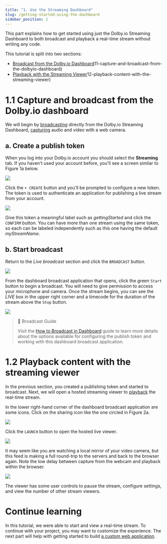 ```yaml
---
title: "1. Use the Streaming Dashboard"
slug: /getting-started-using-the-dashboard
sidebar_position: 1
---
```

This part explains how to get started using just the Dolby.io Streaming Dashboard to both broadcast and playback a real-time stream without writing any code.

This tutorial is split into two sections:

- [Broadcast from the Dolby.io Dashboard](/millicast/getting-started/getting-started-using-the-dashboard.md)11-capture-and-broadcast-from-the-dolbyio-dashboard)
- [Playback with the Streaming Viewer](/millicast/getting-started/getting-started-using-the-dashboard.md)12-playback-content-with-the-streaming-viewer)

# 1.1 Capture and broadcast from the Dolby.io dashboard

We will begin by [broadcasting](/millicast/broadcast/index.md) directly from the Dolby.io Streaming Dashboard, [capturing](/millicast/capture/index.md) audio and video with a web camera.

## a. Create a publish token

When you log into your Dolby.io account you should select the **Streaming** tab. If you haven't used your account before, you'll see a screen similar to Figure 1a below.


![](../assets/img/dashboard-tokens-empty.png)



Click the `+ CREATE` button and you'll be prompted to configure a new token.  The token is used to authenticate an application for publishing a live stream from your account.


![](../assets/img/dolbyio-streaming-add-new-token-popup.png)



Give this token a meaningful label such as _gettingStarted_ and click the `CONFIRM` button. You can have more than one stream using the same token, so each can be labeled independently such as this one having the default _myStreamName_.

## b. Start broadcast

Return to the _Live broadcast_ section and click the `BROADCAST` button.


![](../assets/img/dolbyio-streaming-broadcast-button.png)



From the dashboard broadcast application that opens, click the green `Start` button to begin a broadcast. You will need to give permission to access your microphone and camera. Once the stream begins, you can see the _LIVE_ box in the upper right corner and a timecode for the duration of the stream above the `Stop` button.


![](../assets/img/dolbyio-streaming-dashboard-broadcast.png)



> 📘 Broadcast Guide
> 
> Visit the [How to Broadcast in Dashboard](/millicast/streaming-dashboard/how-to-broadcast-in-dashboard.md) guide to learn more details about the options available for configuring the publish token and working with this dashboard broadcast application.

# 1.2 Playback content with the streaming viewer

In the previous section, you created a publishing token and started to broadcast. Next, we will open a hosted streaming viewer to [playback](/millicast/playback/index.md) the real-time stream.

In the lower right-hand corner of the dashboard broadcast application are some icons. Click on the sharing icon like the one circled in Figure 2a.


![](../assets/img/dolbyio-share-broadcast-icon.png)



Click the `LAUNCH` button to open the hosted live viewer.


![](../assets/img/dolbyio-share-broadcast-launch.png)



It may seem like you are watching a local mirror of your video camera, but this feed is making a full round-trip to the servers and back to the browser again. Note the low delay between capture from the webcam and playback within the browser.


![](../assets/img/dolbyio-streaming-dashboard-playback-viewer.png)



The viewer has some user controls to pause the stream, configure settings, and view the number of other stream viewers.

# Continue learning

In this tutorial, we were able to start and view a real-time stream. To continue with your project, you may want to customize the experience. The next part will help with getting started to build [a custom web application](/millicast/getting-started/getting-started-creating-real-time-streaming-web-app.md).
